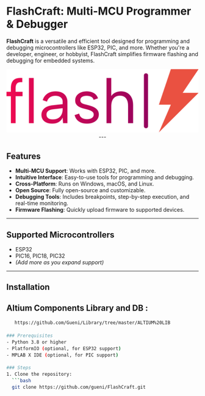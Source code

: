 # FlashCraft: Multi-MCU Programmer & Debugger

**FlashCraft** is a versatile and efficient tool designed for programming and debugging microcontrollers like ESP32, PIC, and more. Whether you're a developer, engineer, or hobbyist, FlashCraft simplifies firmware flashing and debugging for embedded systems.

<p align="center">
  <img  src="\0010 PCB\FlashCraft Logo.png"
</p>
---

## Features

- **Multi-MCU Support**: Works with ESP32, PIC, and more.
- **Intuitive Interface**: Easy-to-use tools for programming and debugging.
- **Cross-Platform**: Runs on Windows, macOS, and Linux.
- **Open Source**: Fully open-source and customizable.
- **Debugging Tools**: Includes breakpoints, step-by-step execution, and real-time monitoring.
- **Firmware Flashing**: Quickly upload firmware to supported devices.

---

## Supported Microcontrollers

- ESP32
- PIC16, PIC18, PIC32
- *(Add more as you expand support)*

---

## Installation
## Altium Components Library and DB :
 ```bash
    https://github.com/Gueni/Library/tree/master/ALTIUM%20LIB

### Prerequisites
- Python 3.8 or higher
- PlatformIO (optional, for ESP32 support)
- MPLAB X IDE (optional, for PIC support)

### Steps
1. Clone the repository:
   ```bash
   git clone https://github.com/gueni/FlashCraft.git
